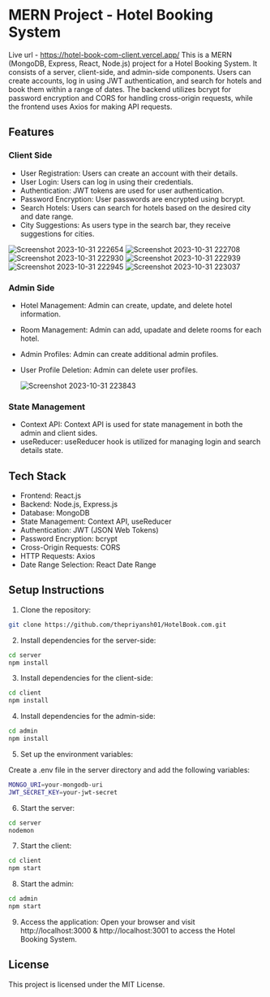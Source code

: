 # MERN Project - Hotel Booking System
Live url - https://hotel-book-com-client.vercel.app/
This is a MERN (MongoDB, Express, React, Node.js) project for a Hotel Booking System. It consists of a server, client-side, and admin-side components. Users can create accounts, log in using JWT authentication, and search for hotels and book them within a range of dates. The backend utilizes bcrypt for password encryption and CORS for handling cross-origin requests, while the frontend uses Axios for making API requests.

## Features

### Client Side

- User Registration: Users can create an account with their details.
- User Login: Users can log in using their credentials.
- Authentication: JWT tokens are used for user authentication.
- Password Encryption: User passwords are encrypted using bcrypt.
- Search Hotels: Users can search for hotels based on the desired city and date range.
- City Suggestions: As users type in the search bar, they receive suggestions for cities.
  
![Screenshot 2023-10-31 222654](https://github.com/thepriyansh01/HotelBook.com/assets/124820498/1989c57f-8261-4abc-b84a-f2eb27846508)
![Screenshot 2023-10-31 222708](https://github.com/thepriyansh01/HotelBook.com/assets/124820498/33901ca5-f36c-40d0-9706-42d73ca3b002)
![Screenshot 2023-10-31 222930](https://github.com/thepriyansh01/HotelBook.com/assets/124820498/3d3764b8-7a07-46ea-b13d-77563c364558)
![Screenshot 2023-10-31 222939](https://github.com/thepriyansh01/HotelBook.com/assets/124820498/900caa26-1059-4974-99f9-30a3910acd32)
![Screenshot 2023-10-31 222945](https://github.com/thepriyansh01/HotelBook.com/assets/124820498/30de7dfe-e010-4281-ab94-80c041f898f3)
![Screenshot 2023-10-31 223037](https://github.com/thepriyansh01/HotelBook.com/assets/124820498/87c79026-74b5-4ad1-9637-4f4e3dc1319c)

  

### Admin Side

- Hotel Management: Admin can create, update, and delete hotel information.
- Room Management: Admin can add, upadate and delete rooms for each hotel.
- Admin Profiles: Admin can create additional admin profiles.
- User Profile Deletion: Admin can delete user profiles.

  ![Screenshot 2023-10-31 223843](https://github.com/thepriyansh01/HotelBook.com/assets/124820498/b30f31a7-1258-4397-b64c-672e0b7bf51c)


### State Management

- Context API: Context API is used for state management in both the admin and client sides.
- useReducer: useReducer hook is utilized for managing login and search details state.

## Tech Stack

- Frontend: React.js
- Backend: Node.js, Express.js
- Database: MongoDB
- State Management: Context API, useReducer
- Authentication: JWT (JSON Web Tokens)
- Password Encryption: bcrypt
- Cross-Origin Requests: CORS
- HTTP Requests: Axios
- Date Range Selection: React Date Range

## Setup Instructions

1. Clone the repository:

```bash
git clone https://github.com/thepriyansh01/HotelBook.com.git
```

2. Install dependencies for the server-side:

```bash
cd server
npm install
```

3. Install dependencies for the client-side:

```bash
cd client
npm install
```

4. Install dependencies for the admin-side:

```bash
cd admin
npm install
```

5. Set up the environment variables:

Create a .env file in the server directory and add the following variables:

```bash
MONGO_URI=your-mongodb-uri
JWT_SECRET_KEY=your-jwt-secret
```

6. Start the server:

```bash
cd server
nodemon
```

7. Start the client:

```bash
cd client
npm start
```

8. Start the admin:

```bash
cd admin
npm start
```

9. Access the application:
   Open your browser and visit http://localhost:3000 & http://localhost:3001 to access the Hotel Booking System.

## License

This project is licensed under the MIT License.
